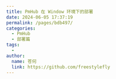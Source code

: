```yaml
---
title: PmHub 在 Window 环境下的部署
date: 2024-06-05 17:37:19
permalink: /pages/bdb497/
categories:
  - PmHub
  - 部署篇
tags:
  - 
author: 
  name: 苍何
  link: https://github.com/freestylefly
---
```

